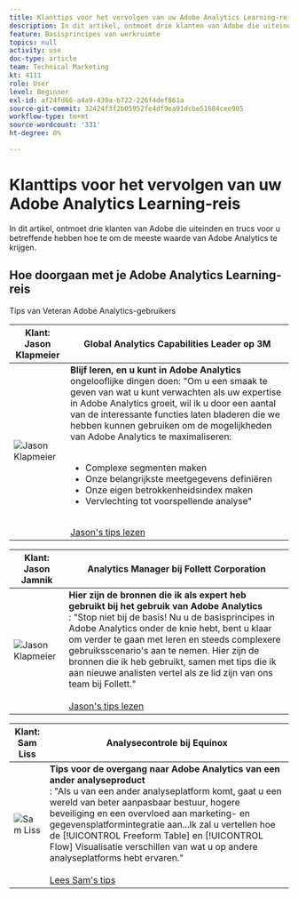 ```yaml
---
title: Klanttips voor het vervolgen van uw Adobe Analytics Learning-reis
description: In dit artikel, ontmoet drie klanten van Adobe die uiteinden en trucs voor u betreffende hebben hoe te om de meeste waarde van Adobe Analytics te krijgen.
feature: Basisprincipes van werkruimte
topics: null
activity: use
doc-type: article
team: Technical Marketing
kt: 4111
role: User
level: Beginner
exl-id: af24fd66-a4a9-439a-b722-226f4def861a
source-git-commit: 32424f3f2b05952fe4df9ea91dcbe51684cee905
workflow-type: tm+mt
source-wordcount: '331'
ht-degree: 0%

---
```


# Klanttips voor het vervolgen van uw Adobe Analytics Learning-reis

In dit artikel, ontmoet drie klanten van Adobe die uiteinden en trucs voor u betreffende hebben hoe te om de meeste waarde van Adobe Analytics te krijgen.

## Hoe doorgaan met je Adobe Analytics Learning-reis

Tips van Veteran Adobe Analytics-gebruikers

| Klant:<br>Jason Klapmeier | Global Analytics Capabilities Leader op 3M |
|------------|------------|
| ![Jason Klapmeier](assets/jasonklapmeier.jpg) | **Blijf leren, en u kunt in Adobe Analytics** <br>  ongelooflijke dingen doen: &quot;Om u een smaak te geven van wat u kunt verwachten als uw expertise in Adobe Analytics groeit, wil ik u door een aantal van de interessante functies laten bladeren die we hebben kunnen gebruiken om de mogelijkheden van Adobe Analytics te maximaliseren:  <br><br><ul><li>Complexe segmenten maken</li><li>Onze belangrijkste meetgegevens definiëren</li><li>Onze eigen betrokkenheidsindex maken</li><li>Vervlechting tot voorspellende analyse&quot;</li></ul><br>[Jason&#39;s tips lezen](https://experienceleaguecommunities.adobe.com/t5/Adobe-Analytics-Discussions/Incredible-Things-You-Can-Do-in-Adobe-Analytics/td-p/354333) |

| Klant:<br>Jason Jamnik | Analytics Manager bij Follett Corporation |
|------------|------------|
| ![Jason Klapmeier](assets/jasonjamnik.jpg) | **Hier zijn de bronnen die ik als expert heb gebruikt bij het gebruik van Adobe Analytics** <br> : &quot;Stop niet bij de basis! Nu u de basisprincipes in Adobe Analytics onder de knie hebt, bent u klaar om verder te gaan met leren en steeds complexere gebruiksscenario&#39;s aan te nemen. Hier zijn de bronnen die ik heb gebruikt, samen met tips die ik aan nieuwe analisten vertel als ze lid zijn van ons team bij Follett.&quot;<br><br>[Jason&#39;s tips lezen](https://experienceleaguecommunities.adobe.com/t5/Adobe-Analytics-Discussions/Here-are-the-resources-I-used-to-become-an-expert-at-using-Adobe/m-p/354226) |

| Klant:<br>Sam Liss | Analysecontrole bij Equinox |
|------------|------------|
| ![Sam Liss](assets/samliss.jpg) | **Tips voor de overgang naar Adobe Analytics van een ander analyseproduct** <br> : &quot;Als u van een ander analyseplatform komt, gaat u een wereld van beter aanpasbaar bestuur, hogere beveiliging en een overvloed aan marketing- en gegevensplatformintegratie aan...Ik zal u vertellen hoe de  [!UICONTROL Freeform Table] en  [!UICONTROL Flow] Visualisatie verschillen van wat u op andere analyseplatforms hebt ervaren.&quot;<br><br>[Lees Sam&#39;s tips](https://experienceleaguecommunities.adobe.com/t5/Adobe-Analytics-Discussions/An-Analyst-s-Quick-Start-Guide-Switching-to-Adobe/td-p/354312) |
